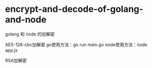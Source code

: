 # encrypt-and-decode-of-golang-and-node
golang 和 node 的加解密


AES-128-cbc加解密
    go使用方法：go run main.go
    node使用方法：node app.js


RSA加解密
